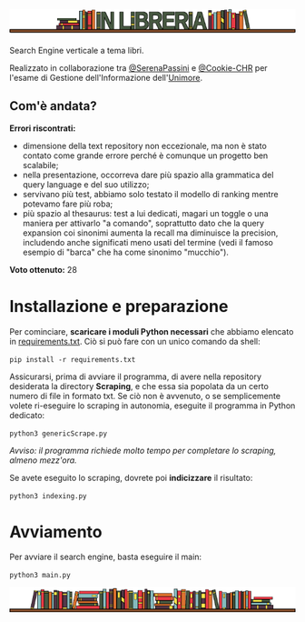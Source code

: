 ![](https://github.com/Cookie-CHR/Books-Search-Engine/blob/main/Titolo.png)

Search Engine verticale a tema libri.

Realizzato in collaborazione tra [@SerenaPassini](https://github.com/SerenaPassini) e [@Cookie-CHR](https://github.com/Cookie-CHR) per l'esame di Gestione dell'Informazione dell'[Unimore](https://www.unimore.it/).

## Com'è andata?

**Errori riscontrati:**
- dimensione della text repository non eccezionale, ma non è stato contato come grande errore perché è comunque un progetto ben scalabile;
- nella presentazione, occorreva dare più spazio alla grammatica del query language e del suo utilizzo;
- servivano più test, abbiamo solo testato il modello di ranking mentre potevamo fare più roba;
- più spazio al thesaurus: test a lui dedicati, magari un toggle o una maniera per attivarlo "a comando", soprattutto dato che la query expansion coi sinonimi aumenta la recall ma diminuisce la precision, includendo anche significati meno usati del termine (vedi il famoso esempio di "barca" che ha come sinonimo "mucchio").

**Voto ottenuto:** 
28

# Installazione e preparazione
Per cominciare, **scaricare i moduli Python necessari** che abbiamo elencato in [requirements.txt](https://github.com/Cookie-CHR/Books-Search-Engine/blob/main/requirements.txt). Ciò si può fare con un unico comando da shell:

``pip install -r requirements.txt``

Assicurarsi, prima di avviare il programma, di avere nella repository desiderata la directory **Scraping**, e che essa sia popolata da un certo numero di file in formato txt. Se ciò non è avvenuto, o se semplicemente volete ri-eseguire lo scraping in autonomia, eseguite il programma in Python dedicato:

``python3 genericScrape.py``

*Avviso: il programma richiede molto tempo per completare lo scraping, almeno mezz'ora.*

Se avete eseguito lo scraping, dovrete poi **indicizzare** il risultato:

``python3 indexing.py``

# Avviamento

Per avviare il search engine, basta eseguire il main:

``python3 main.py``

![](https://github.com/Cookie-CHR/Books-Search-Engine/blob/main/Separator.png)
